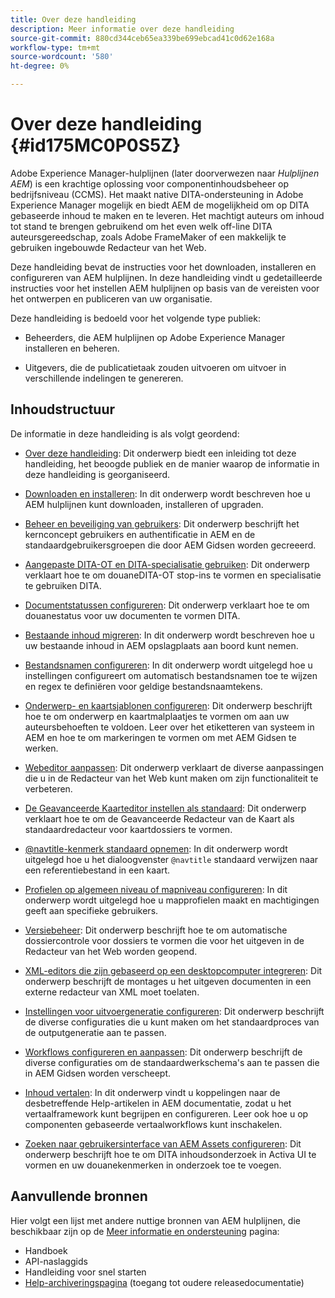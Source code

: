 ```yaml
---
title: Over deze handleiding
description: Meer informatie over deze handleiding
source-git-commit: 880cd344ceb65ea339be699ebcad41c0d62e168a
workflow-type: tm+mt
source-wordcount: '580'
ht-degree: 0%

---
```


# Over deze handleiding {#id175MC0P0S5Z}

Adobe Experience Manager-hulplijnen \(later doorverwezen naar *Hulplijnen AEM*\) is een krachtige oplossing voor componentinhoudsbeheer op bedrijfsniveau \(CCMS\). Het maakt native DITA-ondersteuning in Adobe Experience Manager mogelijk en biedt AEM de mogelijkheid om op DITA gebaseerde inhoud te maken en te leveren. Het machtigt auteurs om inhoud tot stand te brengen gebruikend om het even welk off-line DITA auteursgereedschap, zoals Adobe FrameMaker of een makkelijk te gebruiken ingebouwde Redacteur van het Web.

Deze handleiding bevat de instructies voor het downloaden, installeren en configureren van AEM hulplijnen. In deze handleiding vindt u gedetailleerde instructies voor het instellen AEM hulplijnen op basis van de vereisten voor het ontwerpen en publiceren van uw organisatie.

Deze handleiding is bedoeld voor het volgende type publiek:

- Beheerders, die AEM hulplijnen op Adobe Experience Manager installeren en beheren.

- Uitgevers, die de publicatietaak zouden uitvoeren om uitvoer in verschillende indelingen te genereren.


## Inhoudstructuur

De informatie in deze handleiding is als volgt geordend:

- [Over deze handleiding](#id175MC0P0S5Z): Dit onderwerp biedt een inleiding tot deze handleiding, het beoogde publiek en de manier waarop de informatie in deze handleiding is georganiseerd.

- [Downloaden en installeren](download-install.md#): In dit onderwerp wordt beschreven hoe u AEM hulplijnen kunt downloaden, installeren of upgraden.

- [Beheer en beveiliging van gebruikers](user-admin-sec.md#): Dit onderwerp beschrijft het kernconcept gebruikers en authentificatie in AEM en de standaardgebruikersgroepen die door AEM Gidsen worden gecreeerd.

- [Aangepaste DITA-OT en DITA-specialisatie gebruiken](dita-ot-specialization.md#): Dit onderwerp verklaart hoe te om douaneDITA-OT stop-ins te vormen en specialisatie te gebruiken DITA.

- [Documentstatussen configureren](customize-doc-state.md#): Dit onderwerp verklaart hoe te om douanestatus voor uw documenten te vormen DITA.

- [Bestaande inhoud migreren](migrate-content.md#): In dit onderwerp wordt beschreven hoe u uw bestaande inhoud in AEM opslagplaats aan boord kunt nemen.

- [Bestandsnamen configureren](conf-file-names.md#): In dit onderwerp wordt uitgelegd hoe u instellingen configureert om automatisch bestandsnamen toe te wijzen en regex te definiëren voor geldige bestandsnaamtekens.

- [Onderwerp- en kaartsjablonen configureren](conf-template-tags.md#): Dit onderwerp beschrijft hoe te om onderwerp en kaartmalplaatjes te vormen om aan uw auteursbehoeften te voldoen. Leer over het etiketteren van systeem in AEM en hoe te om markeringen te vormen om met AEM Gidsen te werken.

- [Webeditor aanpassen](conf-web-editor.md#): Dit onderwerp verklaart de diverse aanpassingen die u in de Redacteur van het Web kunt maken om zijn functionaliteit te verbeteren.

- [De Geavanceerde Kaarteditor instellen als standaard](conf-map-editor.md#id194GHE0I0CW): Dit onderwerp verklaart hoe te om de Geavanceerde Redacteur van de Kaart als standaardredacteur voor kaartdossiers te vormen.

- [@navtitle-kenmerk standaard opnemen](auto-add-navtitle.md#): In dit onderwerp wordt uitgelegd hoe u het dialoogvenster `@navtitle` standaard verwijzen naar een referentiebestand in een kaart.

- [Profielen op algemeen niveau of mapniveau configureren](conf-folder-level.md#): In dit onderwerp wordt uitgelegd hoe u mapprofielen maakt en machtigingen geeft aan specifieke gebruikers.

- [Versiebeheer](version-management.md#): Dit onderwerp beschrijft hoe te om automatische dossiercontrole voor dossiers te vormen die voor het uitgeven in de Redacteur van het Web worden geopend.

- [XML-editors die zijn gebaseerd op een desktopcomputer integreren](integrate-desktop-editors.md#): Dit onderwerp beschrijft de montages u het uitgeven documenten in een externe redacteur van XML moet toelaten.

- [Instellingen voor uitvoergeneratie configureren](conf-output-generation.md#): Dit onderwerp beschrijft de diverse configuraties die u kunt maken om het standaardproces van de outputgeneratie aan te passen.

- [Workflows configureren en aanpassen](customize-workflows.md#): Dit onderwerp beschrijft de diverse configuraties om de standaardwerkschema&#39;s aan te passen die in AEM Gidsen worden verscheept.

- [Inhoud vertalen](translation.md#): In dit onderwerp vindt u koppelingen naar de desbetreffende Help-artikelen in AEM documentatie, zodat u het vertaalframework kunt begrijpen en configureren. Leer ook hoe u op componenten gebaseerde vertaalworkflows kunt inschakelen.

- [Zoeken naar gebruikersinterface van AEM Assets configureren](conf-dita-search.md#): Dit onderwerp beschrijft hoe te om DITA inhoudsonderzoek in Activa UI te vormen en uw douanekenmerken in onderzoek toe te voegen.


## Aanvullende bronnen

Hier volgt een lijst met andere nuttige bronnen van AEM hulplijnen, die beschikbaar zijn op de [Meer informatie en ondersteuning](https://helpx.adobe.com/support/xml-documentation-for-experience-manager.html) pagina:

- Handboek
- API-naslaggids
- Handleiding voor snel starten
- [Help-archiveringspagina](https://helpx.adobe.com/xml-documentation-for-experience-manager/archive.html) \(toegang tot oudere releasedocumentatie\)

